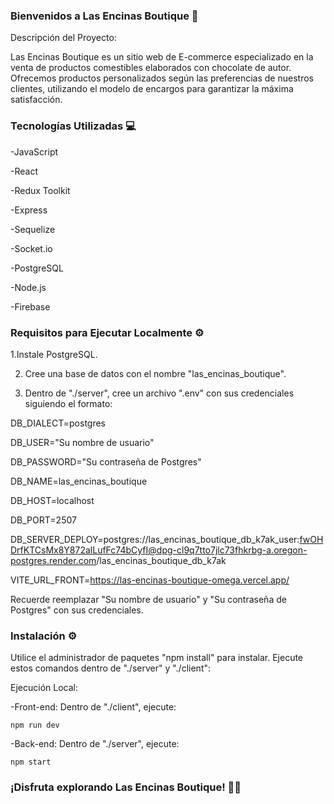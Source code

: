 
### Bienvenidos a Las Encinas Boutique 🍫

Descripción del Proyecto:

Las Encinas Boutique es un sitio web de E-commerce especializado en la venta de productos comestibles elaborados con chocolate de autor. Ofrecemos productos personalizados según las preferencias de nuestros clientes, utilizando el modelo de encargos para garantizar la máxima satisfacción.

### Tecnologías Utilizadas 💻

-JavaScript 
         
-React

-Redux Toolkit 

-Express 

-Sequelize

-Socket.io

-PostgreSQL

-Node.js

-Firebase


### Requisitos para Ejecutar Localmente ⚙️

1.Instale PostgreSQL.

2. Cree una base de datos con el nombre "las_encinas_boutique".

3. Dentro de "./server", cree un archivo ".env" con sus credenciales siguiendo el formato:

DB_DIALECT=postgres

DB_USER="Su nombre de usuario"

DB_PASSWORD="Su contraseña de Postgres"

DB_NAME=las_encinas_boutique

DB_HOST=localhost

DB_PORT=2507

DB_SERVER_DEPLOY=postgres://las_encinas_boutique_db_k7ak_user:fwOHDrfKTCsMx8Y872alLufFc74bCyfI@dpg-cl9q7tto7jlc73fhkrbg-a.oregon-postgres.render.com/las_encinas_boutique_db_k7ak

VITE_URL_FRONT=https://las-encinas-boutique-omega.vercel.app/



Recuerde reemplazar "Su nombre de usuario" y "Su contraseña de Postgres" con sus credenciales.

### Instalación ⚙️

Utilice el administrador de paquetes "npm install" para instalar. Ejecute estos comandos dentro de "./server" y "./client":


Ejecución Local:

-Front-end: Dentro de "./client", ejecute:

    npm run dev
    
-Back-end: Dentro de "./server", ejecute:

    npm start
    

### ¡Disfruta explorando Las Encinas Boutique! 🛒✨


